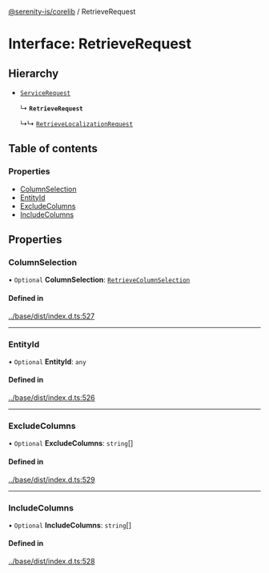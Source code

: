 [@serenity-is/corelib](../README.md) / RetrieveRequest

# Interface: RetrieveRequest

## Hierarchy

- [`ServiceRequest`](ServiceRequest.md)

  ↳ **`RetrieveRequest`**

  ↳↳ [`RetrieveLocalizationRequest`](RetrieveLocalizationRequest.md)

## Table of contents

### Properties

- [ColumnSelection](RetrieveRequest.md#columnselection)
- [EntityId](RetrieveRequest.md#entityid)
- [ExcludeColumns](RetrieveRequest.md#excludecolumns)
- [IncludeColumns](RetrieveRequest.md#includecolumns)

## Properties

### ColumnSelection

• `Optional` **ColumnSelection**: [`RetrieveColumnSelection`](../enums/RetrieveColumnSelection.md)

#### Defined in

[../base/dist/index.d.ts:527](https://github.com/serenity-is/serenity/blob/master/packages/base/dist/index.d.ts#L527)

___

### EntityId

• `Optional` **EntityId**: `any`

#### Defined in

[../base/dist/index.d.ts:526](https://github.com/serenity-is/serenity/blob/master/packages/base/dist/index.d.ts#L526)

___

### ExcludeColumns

• `Optional` **ExcludeColumns**: `string`[]

#### Defined in

[../base/dist/index.d.ts:529](https://github.com/serenity-is/serenity/blob/master/packages/base/dist/index.d.ts#L529)

___

### IncludeColumns

• `Optional` **IncludeColumns**: `string`[]

#### Defined in

[../base/dist/index.d.ts:528](https://github.com/serenity-is/serenity/blob/master/packages/base/dist/index.d.ts#L528)
